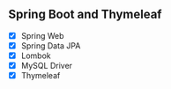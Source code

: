 ## Spring Boot and Thymeleaf

- [x] Spring Web
- [x] Spring Data JPA
- [x] Lombok
- [x] MySQL Driver
- [x] Thymeleaf